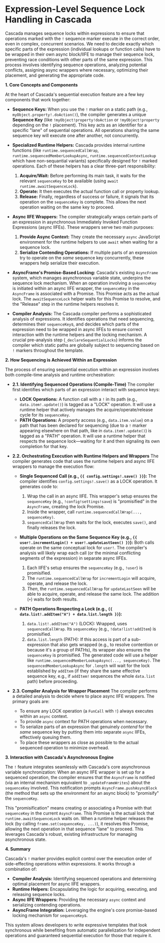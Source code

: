 # Expression-Level Sequence Lock Handling in Cascada

Cascada manages sequence locks within expressions to ensure that operations marked with the `!` sequence marker execute in the correct order, even in complex, concurrent scenarios. We need to decide exactly which specific parts of the expression (individual lookups or function calls) have to be wrapped in their own async block/IIFE to manage their sequence lock, preventing race conditions with other parts of the same expression. 
This process involves identifying sequence operations, analyzing potential conflicts, assigning async wrappers where necessary, optimizing their placement, and generating the appropriate code.

**1. Core Concepts and Components**

At the heart of Cascada's sequential execution feature are a few key components that work together:

*   **Sequence Keys:**
    When you use the `!` marker on a static path (e.g., `myObject.property!.doAction()`), the compiler generates a unique **Sequence Key** (like `!myObject!property!doAction` or `!myObject!property` depending on the `!` placement). This key acts as an identifier for a specific "lane" of sequential operations. All operations sharing the same sequence key will execute one after another, not concurrently.

*   **Specialized Runtime Helpers:**
    Cascada provides internal runtime functions (like `runtime.sequencedCallWrap`, `runtime.sequencedMemberLookupAsync`, `runtime.sequencedContextLookup` which have non-sequantial variants) specifically designed for `!` marked operations. Each of these helpers has a clear three-part responsibility:
    1.  **Acquire/Wait:** Before performing its main task, it waits for the relevant `sequenceKey` to be available (using `await runtime.awaitSequenceLock`).
    2.  **Operate:** It then executes the actual function call or property lookup.
    3.  **Release:** Finally, regardless of success or failure, it signals that its operation on the `sequenceKey` is complete. This allows the next operation waiting on the same key to proceed.

*   **Async IIFE Wrappers:**
    The compiler strategically wraps certain parts of an expression in asynchronous Immediately Invoked Function Expressions (async IIFEs). These wrappers serve two main purposes:
    1.  **Provide Async Context:** They create the necessary `async` JavaScript environment for the runtime helpers to use `await` when waiting for a sequence lock.
    2.  **Serialize Contending Operations:** If multiple parts of an expression try to operate on the *same* sequence key concurrently, these wrappers help serialize their execution.

*   **AsyncFrame's Promise-Based Locking:**
    Cascada's existing `AsyncFrame` system, which manages asynchronous variable state, underpins the sequence lock mechanism. When an operation involving a `sequenceKey` is initiated within an async IIFE wrapper, the `sequenceKey` in the `AsyncFrame` is associated with a Promise. This Promise acts as the actual lock. The `awaitSequenceLock` helper waits for this Promise to resolve, and the "Release" step in the runtime helpers resolves it.

*   **Compiler Analysis:**
    The Cascada compiler performs a sophisticated analysis of expressions. It identifies operations that need sequencing, determines their `sequenceKey`s, and decides which parts of the expression need to be wrapped in async IIFEs to ensure correct interaction with the runtime helpers and the locking mechanism. A crucial pre-analysis step (`_declareSequentialLocks`) informs the compiler which static paths are globally subject to sequencing based on `!` markers throughout the template.

**2. How Sequencing is Achieved Within an Expression**

The process of ensuring sequential execution within an expression involves both compile-time analysis and runtime orchestration:

*   **2.1. Identifying Sequenced Operations (Compile-Time)**
    The compiler first identifies which parts of an expression interact with sequence keys:
    *   **LOCK Operations:** A function call with a `!` in its path (e.g., `data.item!.update()`) is tagged as a "LOCK" operation. It will use a runtime helper that actively manages the acquire/operate/release cycle for its `sequenceKey`.
    *   **PATH Operations:** A property access (e.g., `data.item.value`) on a path that has been declared for sequencing (due to a `!` marker appearing elsewhere on that path, like in `data.item!.update()`) is tagged as a "PATH" operation. It will use a runtime helper that respects the sequence lock—waiting for it and then signaling its own completion for that key.

*   **2.2. Orchestrating Execution with Runtime Helpers and Wrappers**
    The compiler generates code that uses the runtime helpers and async IIFE wrappers to manage the execution flow:

    *   **Single Sequenced Call (e.g., `{{ config.settings!.save() }}`):**
        The compiler identifies `config.settings!.save()` as a LOCK operation. It generates code to:
        1.  Wrap the call in an async IIFE. This wrapper's setup ensures the `sequenceKey` (e.g., `!config!settings!save`) is "promisified" in the `AsyncFrame`, creating the lock Promise.
        2.  Inside the wrapper, call `runtime.sequencedCallWrap(..., sequenceKey)`.
        3.  `sequencedCallWrap` then waits for the lock, executes `save()`, and finally releases the lock.

    *   **Multiple Operations on the Same Sequence Key (e.g., `{{ user!.incrementLogin() + user!.updateLastSeen() }}`):**
        Both calls operate on the same conceptual lock for `user!`. The compiler's analysis will likely wrap each call (or the minimal conflicting segments of the expression) in separate async IIFEs.
        1.  Each IIFE's setup ensures the `sequenceKey` (e.g., `!user`) is promisified.
        2.  The `runtime.sequencedCallWrap` for `incrementLogin` will acquire, operate, and release the lock.
        3.  *Then*, the `runtime.sequencedCallWrap` for `updateLastSeen` will be able to acquire, operate, and release the same lock. The addition (`+`) waits for both results.

    *   **PATH Operations Respecting a Lock (e.g., `{{ data.list!.addItem("A") + data.list.length }}`):**
        1.  `data.list!.addItem("A")` (LOCK): Wrapped, uses `sequencedCallWrap`. Its `sequenceKey` (e.g., `!data!list!addItem`) is promisified.
        2.  `data.list.length` (PATH): If this access is part of a sub-expression that also gets wrapped (e.g., to resolve contention or because it's a group of PATHs), its wrapper also ensures the `sequenceKey` is promisified. The generated code will use a helper like `runtime.sequencedMemberLookupAsync(..., sequenceKey)`.
        The `sequencedMemberLookupAsync` for `.length` will wait for the lock established by `addItem` (if they share the same effective sequence key, e.g., if `addItem!` sequences the whole `data.list` path) before proceeding.

*   **2.3. Compiler Analysis for Wrapper Placement**
    The compiler performs a detailed analysis to decide where to place async IIFE wrappers. The primary goals are:
    *   To ensure any LOCK operation (a `FunCall` with `!`) always executes within an `async` context.
    *   To provide `async` context for PATH operations when necessary.
    *   To serialize parts of an expression that genuinely *contend* for the *same* sequence key by putting them into separate `async` IIFEs, effectively queuing them.
    *   To place these wrappers as close as possible to the actual sequenced operation to minimize overhead.

**3. Interaction with Cascada's Asynchronous Engine**

The `!` feature integrates seamlessly with Cascada's core asynchronous variable synchronization:
When an async IIFE wrapper is set up for a sequenced operation, the compiler ensures that the `AsyncFrame` is notified (via an internal mechanism equivalent to `_updateFrameWrites`) about the `sequenceKey` involved. This notification prompts `AsyncFrame.pushAsyncBlock` (the method that sets up the environment for an async block) to "promisify" the `sequenceKey`.

This "promisification" means creating or associating a Promise with that `sequenceKey` in the current `AsyncFrame`. This Promise is the actual lock that `runtime.awaitSequenceLock` waits on. When a runtime helper releases the lock (by calling `frame.set(sequenceKey, ...)`), it resolves this Promise, allowing the next operation in that sequence "lane" to proceed. This leverages Cascada's robust, existing infrastructure for managing asynchronous state.

**4. Summary**

Cascada's `!` marker provides explicit control over the execution order of side-effecting operations within expressions. It works through a combination of:
*   **Compiler Analysis:** Identifying sequenced operations and determining optimal placement for async IIFE wrappers.
*   **Runtime Helpers:** Encapsulating the logic for acquiring, executing, and releasing sequence locks.
*   **Async IIFE Wrappers:** Providing the necessary `async` context and serializing contending operations.
*   **AsyncFrame Integration:** Leveraging the engine's core promise-based locking mechanism for `sequenceKey`s.

This system allows developers to write expressive templates that look synchronous while benefiting from automatic parallelization for independent operations and guaranteed sequential execution for those that require it.